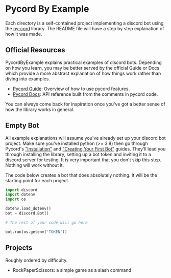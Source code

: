# Pycord By Example

Each directory is a self-contained project implementing a discord bot using the [py-cord](https://github.com/Pycord-Development/pycord) library. 
The README file will have a step by step explanation of how it was made. 

## Official Resources

PycordByExample explains practical examples of discord bots. 
Depending on how you learn, you may be better served by the official Guide or 
Docs which provide a more abstract explanation of how things work rather than diving into examples. 

- [Pycord Guide](https://guide.pycord.dev): Overview of how to use pycord features. 
- [Pycord Docs](https://docs.pycord.dev): API reference built from the comments in pycord code.

You can always come back for inspiration once you've got a better sense of how the library works in general. 

## Empty Bot

All example explanations will assume you've already set up your discord bot project.
Make sure you've installed python (>= 3.8) then go through Pycord's ["Installation"](https://guide.pycord.dev/installation) and ["Creating Your First Bot"](https://guide.pycord.dev/getting-started/creating-your-first-bot) guides. 
They'll lead you through installing the library, setting up a bot token and inviting it to a discord server for testing. 
It is very important that you don't skip this step. Nothing will work without it. 

The code below creates a bot that does absolutely nothing. It will be the starting point for each project. 

```python
import discord
import dotenv
import os

dotenv.load_dotenv()
bot = discord.Bot()

# The rest of your code will go here

bot.run(os.getenv('TOKEN'))
```

## Projects

Roughly ordered by difficulty. 

- RockPaperScissors: a simple game as a slash command